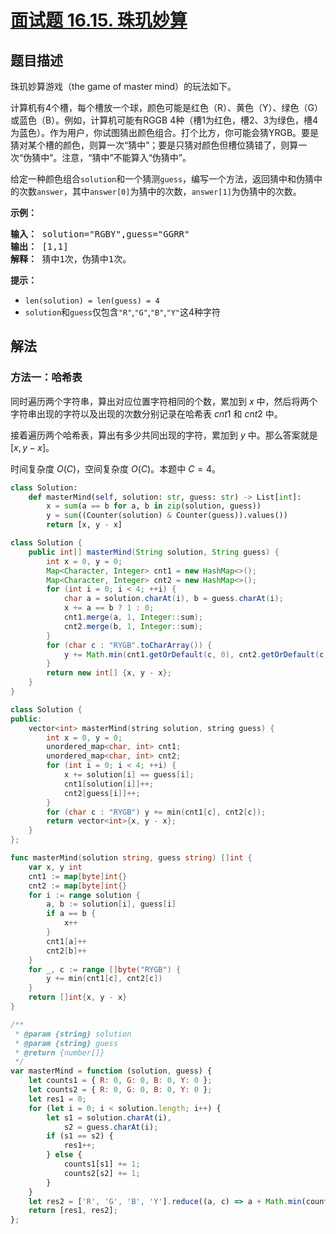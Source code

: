 # [面试题 16.15. 珠玑妙算](https://leetcode.cn/problems/master-mind-lcci)

## 题目描述

<!-- 这里写题目描述 -->
<p>珠玑妙算游戏（the game of master mind）的玩法如下。</p>
<p>计算机有4个槽，每个槽放一个球，颜色可能是红色（R）、黄色（Y）、绿色（G）或蓝色（B）。例如，计算机可能有RGGB 4种（槽1为红色，槽2、3为绿色，槽4为蓝色）。作为用户，你试图猜出颜色组合。打个比方，你可能会猜YRGB。要是猜对某个槽的颜色，则算一次“猜中”；要是只猜对颜色但槽位猜错了，则算一次“伪猜中”。注意，“猜中”不能算入“伪猜中”。</p>
<p>给定一种颜色组合<code>solution</code>和一个猜测<code>guess</code>，编写一个方法，返回猜中和伪猜中的次数<code>answer</code>，其中<code>answer[0]</code>为猜中的次数，<code>answer[1]</code>为伪猜中的次数。</p>
<p><strong>示例：</strong></p>
<pre class="AnLi"><strong>输入：</strong> solution="RGBY",guess="GGRR"
<strong>输出：</strong> [1,1]
<strong>解释：</strong> 猜中1次，伪猜中1次。
</pre>
<p><strong>提示：</strong></p>
<ul>
<li><code>len(solution) = len(guess) = 4</code></li>
<li><code>solution</code>和<code>guess</code>仅包含<code>"R"</code>,<code>"G"</code>,<code>"B"</code>,<code>"Y"</code>这4种字符</li>
</ul>

## 解法

### 方法一：哈希表

同时遍历两个字符串，算出对应位置字符相同的个数，累加到 $x$ 中，然后将两个字符串出现的字符以及出现的次数分别记录在哈希表 $cnt1$ 和 $cnt2$ 中。

接着遍历两个哈希表，算出有多少共同出现的字符，累加到 $y$ 中。那么答案就是 $[x, y - x]$。

时间复杂度 $O(C)$，空间复杂度 $O(C)$。本题中 $C=4$。

<!-- tabs:start -->

```python
class Solution:
    def masterMind(self, solution: str, guess: str) -> List[int]:
        x = sum(a == b for a, b in zip(solution, guess))
        y = sum((Counter(solution) & Counter(guess)).values())
        return [x, y - x]
```

```java
class Solution {
    public int[] masterMind(String solution, String guess) {
        int x = 0, y = 0;
        Map<Character, Integer> cnt1 = new HashMap<>();
        Map<Character, Integer> cnt2 = new HashMap<>();
        for (int i = 0; i < 4; ++i) {
            char a = solution.charAt(i), b = guess.charAt(i);
            x += a == b ? 1 : 0;
            cnt1.merge(a, 1, Integer::sum);
            cnt2.merge(b, 1, Integer::sum);
        }
        for (char c : "RYGB".toCharArray()) {
            y += Math.min(cnt1.getOrDefault(c, 0), cnt2.getOrDefault(c, 0));
        }
        return new int[] {x, y - x};
    }
}
```

```cpp
class Solution {
public:
    vector<int> masterMind(string solution, string guess) {
        int x = 0, y = 0;
        unordered_map<char, int> cnt1;
        unordered_map<char, int> cnt2;
        for (int i = 0; i < 4; ++i) {
            x += solution[i] == guess[i];
            cnt1[solution[i]]++;
            cnt2[guess[i]]++;
        }
        for (char c : "RYGB") y += min(cnt1[c], cnt2[c]);
        return vector<int>{x, y - x};
    }
};
```

```go
func masterMind(solution string, guess string) []int {
	var x, y int
	cnt1 := map[byte]int{}
	cnt2 := map[byte]int{}
	for i := range solution {
		a, b := solution[i], guess[i]
		if a == b {
			x++
		}
		cnt1[a]++
		cnt2[b]++
	}
	for _, c := range []byte("RYGB") {
		y += min(cnt1[c], cnt2[c])
	}
	return []int{x, y - x}
}
```

```js
/**
 * @param {string} solution
 * @param {string} guess
 * @return {number[]}
 */
var masterMind = function (solution, guess) {
    let counts1 = { R: 0, G: 0, B: 0, Y: 0 };
    let counts2 = { R: 0, G: 0, B: 0, Y: 0 };
    let res1 = 0;
    for (let i = 0; i < solution.length; i++) {
        let s1 = solution.charAt(i),
            s2 = guess.charAt(i);
        if (s1 == s2) {
            res1++;
        } else {
            counts1[s1] += 1;
            counts2[s2] += 1;
        }
    }
    let res2 = ['R', 'G', 'B', 'Y'].reduce((a, c) => a + Math.min(counts1[c], counts2[c]), 0);
    return [res1, res2];
};
```

<!-- tabs:end -->

<!-- end -->
